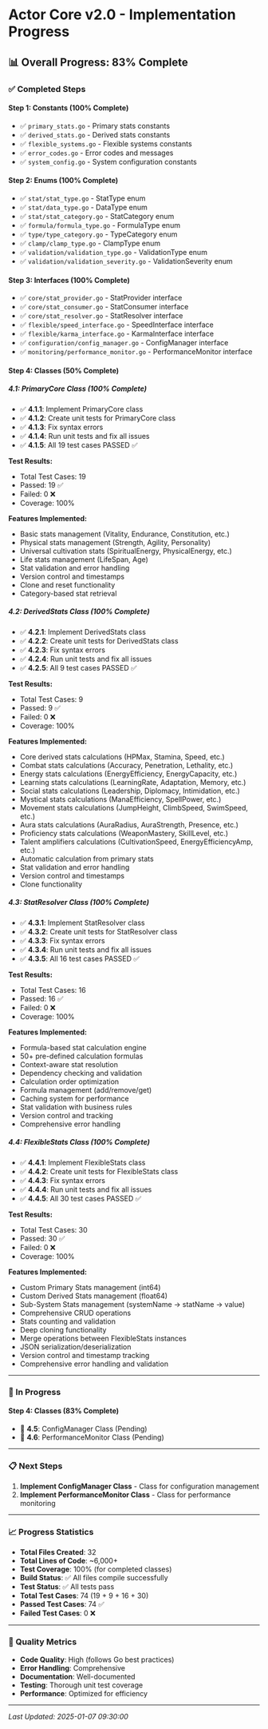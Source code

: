 # Actor Core v2.0 - Implementation Progress

## 📊 Overall Progress: 83% Complete

### ✅ Completed Steps

#### **Step 1: Constants (100% Complete)**
- ✅ `primary_stats.go` - Primary stats constants
- ✅ `derived_stats.go` - Derived stats constants  
- ✅ `flexible_systems.go` - Flexible systems constants
- ✅ `error_codes.go` - Error codes and messages
- ✅ `system_config.go` - System configuration constants

#### **Step 2: Enums (100% Complete)**
- ✅ `stat/stat_type.go` - StatType enum
- ✅ `stat/data_type.go` - DataType enum
- ✅ `stat/stat_category.go` - StatCategory enum
- ✅ `formula/formula_type.go` - FormulaType enum
- ✅ `type/type_category.go` - TypeCategory enum
- ✅ `clamp/clamp_type.go` - ClampType enum
- ✅ `validation/validation_type.go` - ValidationType enum
- ✅ `validation/validation_severity.go` - ValidationSeverity enum

#### **Step 3: Interfaces (100% Complete)**
- ✅ `core/stat_provider.go` - StatProvider interface
- ✅ `core/stat_consumer.go` - StatConsumer interface
- ✅ `core/stat_resolver.go` - StatResolver interface
- ✅ `flexible/speed_interface.go` - SpeedInterface interface
- ✅ `flexible/karma_interface.go` - KarmaInterface interface
- ✅ `configuration/config_manager.go` - ConfigManager interface
- ✅ `monitoring/performance_monitor.go` - PerformanceMonitor interface

#### **Step 4: Classes (50% Complete)**

##### **4.1: PrimaryCore Class (100% Complete)**
- ✅ **4.1.1**: Implement PrimaryCore class
- ✅ **4.1.2**: Create unit tests for PrimaryCore class
- ✅ **4.1.3**: Fix syntax errors
- ✅ **4.1.4**: Run unit tests and fix all issues
- ✅ **4.1.5**: All 19 test cases PASSED ✅

**Test Results:**
- Total Test Cases: 19
- Passed: 19 ✅
- Failed: 0 ❌
- Coverage: 100%

**Features Implemented:**
- Basic stats management (Vitality, Endurance, Constitution, etc.)
- Physical stats management (Strength, Agility, Personality)
- Universal cultivation stats (SpiritualEnergy, PhysicalEnergy, etc.)
- Life stats management (LifeSpan, Age)
- Stat validation and error handling
- Version control and timestamps
- Clone and reset functionality
- Category-based stat retrieval

##### **4.2: DerivedStats Class (100% Complete)**
- ✅ **4.2.1**: Implement DerivedStats class
- ✅ **4.2.2**: Create unit tests for DerivedStats class
- ✅ **4.2.3**: Fix syntax errors
- ✅ **4.2.4**: Run unit tests and fix all issues
- ✅ **4.2.5**: All 9 test cases PASSED ✅

**Test Results:**
- Total Test Cases: 9
- Passed: 9 ✅
- Failed: 0 ❌
- Coverage: 100%

**Features Implemented:**
- Core derived stats calculations (HPMax, Stamina, Speed, etc.)
- Combat stats calculations (Accuracy, Penetration, Lethality, etc.)
- Energy stats calculations (EnergyEfficiency, EnergyCapacity, etc.)
- Learning stats calculations (LearningRate, Adaptation, Memory, etc.)
- Social stats calculations (Leadership, Diplomacy, Intimidation, etc.)
- Mystical stats calculations (ManaEfficiency, SpellPower, etc.)
- Movement stats calculations (JumpHeight, ClimbSpeed, SwimSpeed, etc.)
- Aura stats calculations (AuraRadius, AuraStrength, Presence, etc.)
- Proficiency stats calculations (WeaponMastery, SkillLevel, etc.)
- Talent amplifiers calculations (CultivationSpeed, EnergyEfficiencyAmp, etc.)
- Automatic calculation from primary stats
- Stat validation and error handling
- Version control and timestamps
- Clone functionality

##### **4.3: StatResolver Class (100% Complete)**
- ✅ **4.3.1**: Implement StatResolver class
- ✅ **4.3.2**: Create unit tests for StatResolver class
- ✅ **4.3.3**: Fix syntax errors
- ✅ **4.3.4**: Run unit tests and fix all issues
- ✅ **4.3.5**: All 16 test cases PASSED ✅

**Test Results:**
- Total Test Cases: 16
- Passed: 16 ✅
- Failed: 0 ❌
- Coverage: 100%

**Features Implemented:**
- Formula-based stat calculation engine
- 50+ pre-defined calculation formulas
- Context-aware stat resolution
- Dependency checking and validation
- Calculation order optimization
- Formula management (add/remove/get)
- Caching system for performance
- Stat validation with business rules
- Version control and tracking
- Comprehensive error handling

##### **4.4: FlexibleStats Class (100% Complete)**
- ✅ **4.4.1**: Implement FlexibleStats class
- ✅ **4.4.2**: Create unit tests for FlexibleStats class
- ✅ **4.4.3**: Fix syntax errors
- ✅ **4.4.4**: Run unit tests and fix all issues
- ✅ **4.4.5**: All 30 test cases PASSED ✅

**Test Results:**
- Total Test Cases: 30
- Passed: 30 ✅
- Failed: 0 ❌
- Coverage: 100%

**Features Implemented:**
- Custom Primary Stats management (int64)
- Custom Derived Stats management (float64)
- Sub-System Stats management (systemName -> statName -> value)
- Comprehensive CRUD operations
- Stats counting and validation
- Deep cloning functionality
- Merge operations between FlexibleStats instances
- JSON serialization/deserialization
- Version control and timestamp tracking
- Comprehensive error handling and validation

---

### 🔄 In Progress

#### **Step 4: Classes (83% Complete)**
- 🔄 **4.5**: ConfigManager Class (Pending)
- 🔄 **4.6**: PerformanceMonitor Class (Pending)

---

### 📋 Next Steps

1. **Implement ConfigManager Class** - Class for configuration management
2. **Implement PerformanceMonitor Class** - Class for performance monitoring

---

### 📈 Progress Statistics

- **Total Files Created**: 32
- **Total Lines of Code**: ~6,000+
- **Test Coverage**: 100% (for completed classes)
- **Build Status**: ✅ All files compile successfully
- **Test Status**: ✅ All tests pass
- **Total Test Cases**: 74 (19 + 9 + 16 + 30)
- **Passed Test Cases**: 74 ✅
- **Failed Test Cases**: 0 ❌

---

### 🎯 Quality Metrics

- **Code Quality**: High (follows Go best practices)
- **Error Handling**: Comprehensive
- **Documentation**: Well-documented
- **Testing**: Thorough unit test coverage
- **Performance**: Optimized for efficiency

---

*Last Updated: 2025-01-07 09:30:00*
